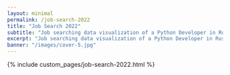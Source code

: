 ```yaml
---
layout: minimal
permalink: /job-search-2022
title: "Job Search 2022"
subtitle: "Job searching data visualization of a Python Developer in Russia"
excerpt: "Job searching data visualization of a Python Developer in Russia in 2022"
banner: "/images/cover-5.jpg"
---
```


{% include custom_pages/job-search-2022.html %}
